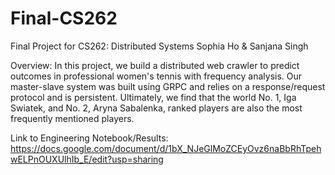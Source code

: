 # Final-CS262
Final Project for CS262: Distributed Systems
Sophia Ho & Sanjana Singh

Overview: In this project, we build a distributed web crawler to predict outcomes in professional women's tennis with frequency analysis. Our master-slave system was built using GRPC and relies on a response/request protocol and is persistent. Ultimately, we find that the world No. 1, Iga Swiatek, and No. 2, Aryna Sabalenka, ranked players are also the most frequently mentioned players.

Link to Engineering Notebook/Results: https://docs.google.com/document/d/1bX_NJeGlMoZCEyOvz6naBbRhTpehwELPnOUXUlhIb_E/edit?usp=sharing
